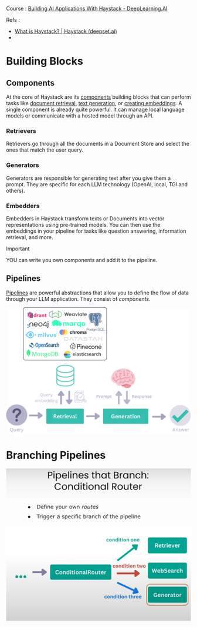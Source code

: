 Course :  [Building AI Applications With Haystack - DeepLearning.AI](https://learn.deeplearning.ai/courses/building-ai-applications-with-haystack/lesson/2/haystack-building-blocks)

Refs : 

* [What is Haystack? | Haystack (deepset.ai)](https://haystack.deepset.ai/overview/intro)
* 
# Building Blocks 

## Components
At the core of Haystack are its [components](https://docs.haystack.deepset.ai/docs/components_overview#components) building blocks that can perform tasks like [document retrieval](https://docs.haystack.deepset.ai/docs/retrievers), [text generation](https://docs.haystack.deepset.ai/docs/generators), or [creating embeddings](https://docs.haystack.deepset.ai/docs/embedders). A single component is already quite powerful. It can manage local language models or communicate with a hosted model through an API.
### Retrievers
Retrievers go through all the documents in a Document Store and select the ones that match the user query.

### Generators
Generators are responsible for generating text after you give them a prompt. They are specific for each LLM technology (OpenAI, local, TGI and others).
### Embedders
Embedders in Haystack transform texts or Documents into vector representations using pre-trained models. You can then use the embeddings in your pipeline for tasks like question answering, information retrieval, and more.


> [!important] 
> YOU can write you own components and add it to the pipeline. 

## Pipelines
[Pipelines](https://docs.haystack.deepset.ai/docs/pipelines) are powerful abstractions that allow you to define the flow of data through your LLM application. They consist of _components_.


![](../../figures/Haystack.png)

# Branching Pipelines
![](../../figures/Haystack-1.png)